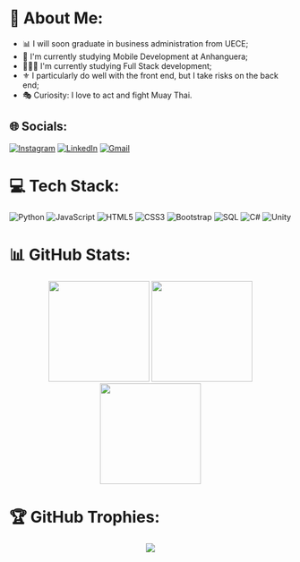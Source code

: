 # 💫 About Me:
 - 📊 I will soon graduate in business administration from UECE;<br>
 - 📱 I'm currently studying Mobile Development at Anhanguera;<br>
 - 👩🏻‍💻 I'm currently studying Full Stack development;<br>
 - ⚜️ I particularly do well with the front end, but I take risks on the back end;<br>
 - 🎭 Curiosity: I love to act and fight Muay Thai.
 

## 🌐 Socials:
[![Instagram](https://img.shields.io/badge/Instagram-E4405F?style=for-the-badge&logo=instagram&logoColor=white)](https://instagram.com/ygillah_lymmah) 
[![LinkedIn](https://img.shields.io/badge/LinkedIn-0077B5?style=for-the-badge&logo=linkedin&logoColor=white)](https://www.linkedin.com/in/ygila-lima-yellow-belt-2958a1219/) 
[![Gmail](https://img.shields.io/badge/Gmail-D14836?style=for-the-badge&logo=gmail&logoColor=white)](ygilalimadigital@gmail.com)

# 💻 Tech Stack:
![Python](https://img.shields.io/badge/python-3670A0?style=for-the-badge&logo=python&logoColor=ffdd54)
![JavaScript](https://img.shields.io/badge/JavaScript-323330?style=for-the-badge&logo=javascript&logoColor=F7DF1E) 
![HTML5](https://img.shields.io/badge/html5-%23E34F26.svg?style=for-the-badge&logo=html5&logoColor=white) 
![CSS3](https://img.shields.io/badge/css3-%231572B6.svg?style=for-the-badge&logo=css3&logoColor=white) 
![Bootstrap](https://img.shields.io/badge/bootstrap-%23563D7C.svg?style=for-the-badge&logo=bootstrap&logoColor=white)
![SQL](https://img.shields.io/badge/MySQL-005C84?style=for-the-badge&logo=mysql&logoColor=white)
![C#](https://img.shields.io/badge/C%23-239120?style=for-the-badge&logo=c-sharp&logoColor=white)
![Unity](https://img.shields.io/badge/Unity-100000?style=for-the-badge&logo=unity&logoColor=white)


# 📊 GitHub Stats:
<div align="center">
 <img height="180em"  src="https://github-readme-stats.vercel.app/api?username=YgillahLymmah&theme=dark&hide_border=false&include_all_commits=false&count_private=false" />
 <img height="180em" src="https://github-readme-stats.vercel.app/api/top-langs/?username=YgillahLymmah&theme=dark&hide_border=false&include_all_commits=false&count_private=false&layout=compact" />
 <img height="180em" src="https://github-readme-streak-stats.herokuapp.com/?user=YgillahLymmah&theme=dark&hide_border=false" />
</div>


# 🏆 GitHub Trophies:
<div align="center">
 <img src="https://github-profile-trophy.vercel.app/?username=YgillahLymmah&theme=radical&no-frame=false&no-bg=true&margin-w=4" />
</div>